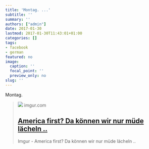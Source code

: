 ```yaml
---
title: 'Montag. ...'
subtitle: ''
summary: ''
authors: ["admin"]
date: 2017-01-30
lastmod: 2017-01-30T11:43:01+01:00
categories: []
tags:
- facebook
- german
featured: no
image:
  caption: ''
  focal_point: ''
  preview_only: no
slug: ''
---
```

Montag.
> [![](https://i.imgur.com/8ue0geT.jpg?fb)](http://imgur.com/8ue0geT)
> imgur.com
> ## [America first? Da können wir nur müde lächeln ..](http://imgur.com/8ue0geT)
>
>Imgur - America first? Da können wir nur müde lächeln ..


